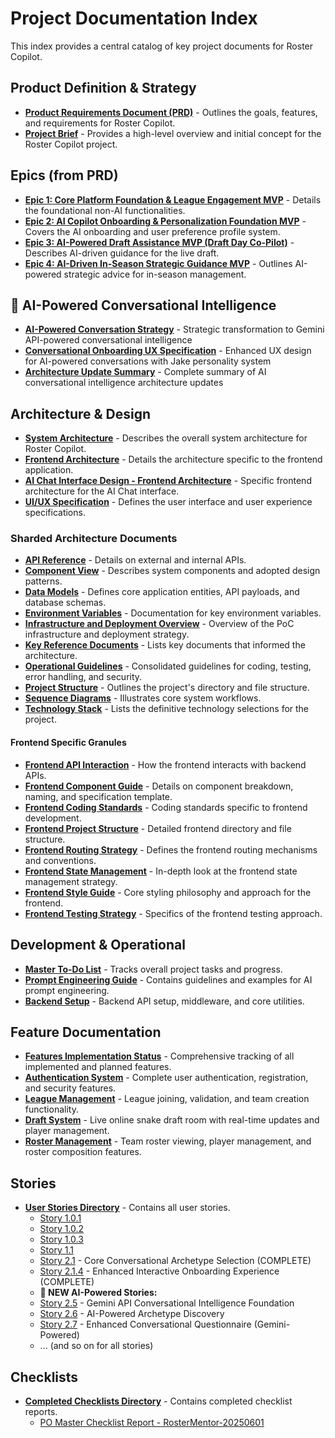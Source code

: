 # Project Documentation Index

This index provides a central catalog of key project documents for Roster Copilot.

## Product Definition & Strategy

*   [**Product Requirements Document (PRD)**](./Prd.md) - Outlines the goals, features, and requirements for Roster Copilot.
*   [**Project Brief**](./Project_Brief.md) - Provides a high-level overview and initial concept for the Roster Copilot project.

## Epics (from PRD)

*   [**Epic 1: Core Platform Foundation & League Engagement MVP**](./epic-1.md) - Details the foundational non-AI functionalities.
*   [**Epic 2: AI Copilot Onboarding & Personalization Foundation MVP**](./epic-2.md) - Covers the AI onboarding and user preference profile system.
*   [**Epic 3: AI-Powered Draft Assistance MVP (Draft Day Co-Pilot)**](./epic-3.md) - Describes AI-driven guidance for the live draft.
*   [**Epic 4: AI-Driven In-Season Strategic Guidance MVP**](./epic-4.md) - Outlines AI-powered strategic advice for in-season management.

## 🤖 AI-Powered Conversational Intelligence

*   [**AI-Powered Conversation Strategy**](./AI-Powered-Conversation-Strategy.md) - Strategic transformation to Gemini API-powered conversational intelligence
*   [**Conversational Onboarding UX Specification**](./Conversational-Onboarding-UX-Spec.md) - Enhanced UX design for AI-powered conversations with Jake personality system
*   [**Architecture Update Summary**](./Architecture-Update-Summary.md) - Complete summary of AI conversational intelligence architecture updates

## Architecture & Design

*   [**System Architecture**](./Architecture.md) - Describes the overall system architecture for Roster Copilot.
*   [**Frontend Architecture**](./Frontend-Architecture.md) - Details the architecture specific to the frontend application.
*   [**AI Chat Interface Design - Frontend Architecture**](./AI_Chat_Interface_Design_Frontend_Architecture.md) - Specific frontend architecture for the AI Chat interface.
*   [**UI/UX Specification**](./UIUX_Spec.md) - Defines the user interface and user experience specifications.

### Sharded Architecture Documents

*   [**API Reference**](./api-reference.md) - Details on external and internal APIs.
*   [**Component View**](./component-view.md) - Describes system components and adopted design patterns.
*   [**Data Models**](./data-models.md) - Defines core application entities, API payloads, and database schemas.
*   [**Environment Variables**](./environment-vars.md) - Documentation for key environment variables.
*   [**Infrastructure and Deployment Overview**](./infra-deployment.md) - Overview of the PoC infrastructure and deployment strategy.
*   [**Key Reference Documents**](./key-references.md) - Lists key documents that informed the architecture.
*   [**Operational Guidelines**](./operational-guidelines.md) - Consolidated guidelines for coding, testing, error handling, and security.
*   [**Project Structure**](./project-structure.md) - Outlines the project's directory and file structure.
*   [**Sequence Diagrams**](./sequence-diagrams.md) - Illustrates core system workflows.
*   [**Technology Stack**](./tech-stack.md) - Lists the definitive technology selections for the project.

#### Frontend Specific Granules
*   [**Frontend API Interaction**](./front-end-api-interaction.md) - How the frontend interacts with backend APIs.
*   [**Frontend Component Guide**](./front-end-component-guide.md) - Details on component breakdown, naming, and specification template.
*   [**Frontend Coding Standards**](./front-end-coding-standards.md) - Coding standards specific to frontend development.
*   [**Frontend Project Structure**](./front-end-project-structure.md) - Detailed frontend directory and file structure.
*   [**Frontend Routing Strategy**](./front-end-routing-strategy.md) - Defines the frontend routing mechanisms and conventions.
*   [**Frontend State Management**](./front-end-state-management.md) - In-depth look at the frontend state management strategy.
*   [**Frontend Style Guide**](./front-end-style-guide.md) - Core styling philosophy and approach for the frontend.
*   [**Frontend Testing Strategy**](./front-end-testing-strategy.md) - Specifics of the frontend testing approach.

## Development & Operational

*   [**Master To-Do List**](./master-todo-list.md) - Tracks overall project tasks and progress.
*   [**Prompt Engineering Guide**](./prompt.md) - Contains guidelines and examples for AI prompt engineering.
*   [**Backend Setup**](./backend-setup.md) - Backend API setup, middleware, and core utilities.

## Feature Documentation

*   [**Features Implementation Status**](./features-status.md) - Comprehensive tracking of all implemented and planned features.
*   [**Authentication System**](./authentication-system.md) - Complete user authentication, registration, and security features.
*   [**League Management**](./league-management.md) - League joining, validation, and team creation functionality.
*   [**Draft System**](./draft-system.md) - Live online snake draft room with real-time updates and player management.
*   [**Roster Management**](./roster-management.md) - Team roster viewing, player management, and roster composition features.

## Stories

*   [**User Stories Directory**](./stories/) - Contains all user stories.
    *   [Story 1.0.1](./stories/1.0.1.story.md)
    *   [Story 1.0.2](./stories/1.0.2.story.md)
    *   [Story 1.0.3](./stories/1.0.3.story.md)
    *   [Story 1.1](./stories/1.1.story.md)
    *   [Story 2.1](./stories/2.1.story.md) - Core Conversational Archetype Selection (COMPLETE)
    *   [Story 2.1.4](./stories/2.1.4.story.md) - Enhanced Interactive Onboarding Experience (COMPLETE)
    *   **🚀 NEW AI-Powered Stories:**
    *   [Story 2.5](./stories/2.5.story.md) - Gemini API Conversational Intelligence Foundation
    *   [Story 2.6](./stories/2.6.story.md) - AI-Powered Archetype Discovery
    *   [Story 2.7](./stories/2.7.story.md) - Enhanced Conversational Questionnaire (Gemini-Powered)
    *   ... (and so on for all stories)

## Checklists
*   [**Completed Checklists Directory**](./checklists/completed/) - Contains completed checklist reports.
    *   [PO Master Checklist Report - RosterMentor-20250601](./checklists/completed/po-master-checklist-report-RosterMentor-20250601.md)